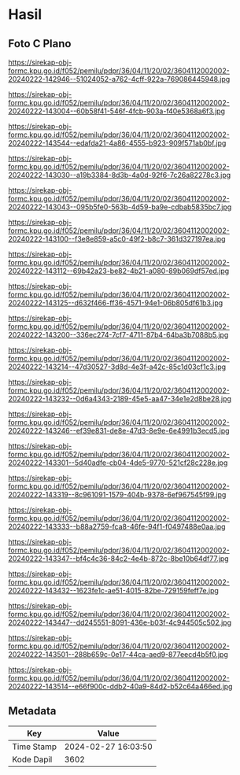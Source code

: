 # Hasil

## Foto C Plano

https://sirekap-obj-formc.kpu.go.id/f052/pemilu/pdpr/36/04/11/20/02/3604112002002-20240222-142946--51024052-a762-4cff-922a-769086445948.jpg

https://sirekap-obj-formc.kpu.go.id/f052/pemilu/pdpr/36/04/11/20/02/3604112002002-20240222-143004--60b58f41-546f-4fcb-903a-f40e5368a6f3.jpg

https://sirekap-obj-formc.kpu.go.id/f052/pemilu/pdpr/36/04/11/20/02/3604112002002-20240222-143544--edafda21-4a86-4555-b923-909f571ab0bf.jpg

https://sirekap-obj-formc.kpu.go.id/f052/pemilu/pdpr/36/04/11/20/02/3604112002002-20240222-143030--a19b3384-8d3b-4a0d-92f6-7c26a82278c3.jpg

https://sirekap-obj-formc.kpu.go.id/f052/pemilu/pdpr/36/04/11/20/02/3604112002002-20240222-143043--095b5fe0-563b-4d59-ba9e-cdbab5835bc7.jpg

https://sirekap-obj-formc.kpu.go.id/f052/pemilu/pdpr/36/04/11/20/02/3604112002002-20240222-143100--f3e8e859-a5c0-49f2-b8c7-361d327197ea.jpg

https://sirekap-obj-formc.kpu.go.id/f052/pemilu/pdpr/36/04/11/20/02/3604112002002-20240222-143112--69b42a23-be82-4b21-a080-89b069df57ed.jpg

https://sirekap-obj-formc.kpu.go.id/f052/pemilu/pdpr/36/04/11/20/02/3604112002002-20240222-143125--d632f466-ff36-4571-94e1-06b805df61b3.jpg

https://sirekap-obj-formc.kpu.go.id/f052/pemilu/pdpr/36/04/11/20/02/3604112002002-20240222-143200--336ec274-7cf7-4711-87b4-64ba3b7088b5.jpg

https://sirekap-obj-formc.kpu.go.id/f052/pemilu/pdpr/36/04/11/20/02/3604112002002-20240222-143214--47d30527-3d8d-4e3f-a42c-85c1d03cf1c3.jpg

https://sirekap-obj-formc.kpu.go.id/f052/pemilu/pdpr/36/04/11/20/02/3604112002002-20240222-143232--0d6a4343-2189-45e5-aa47-34e1e2d8be28.jpg

https://sirekap-obj-formc.kpu.go.id/f052/pemilu/pdpr/36/04/11/20/02/3604112002002-20240222-143246--ef39e831-de8e-47d3-8e9e-6e4991b3ecd5.jpg

https://sirekap-obj-formc.kpu.go.id/f052/pemilu/pdpr/36/04/11/20/02/3604112002002-20240222-143301--5d40adfe-cb04-4de5-9770-521cf28c228e.jpg

https://sirekap-obj-formc.kpu.go.id/f052/pemilu/pdpr/36/04/11/20/02/3604112002002-20240222-143319--8c961091-1579-404b-9378-6ef967545f99.jpg

https://sirekap-obj-formc.kpu.go.id/f052/pemilu/pdpr/36/04/11/20/02/3604112002002-20240222-143333--b88a2759-fca8-46fe-94f1-f0497488e0aa.jpg

https://sirekap-obj-formc.kpu.go.id/f052/pemilu/pdpr/36/04/11/20/02/3604112002002-20240222-143347--bf4c4c36-84c2-4e4b-872c-8be10b64df77.jpg

https://sirekap-obj-formc.kpu.go.id/f052/pemilu/pdpr/36/04/11/20/02/3604112002002-20240222-143432--1623fe1c-ae51-4015-82be-729159feff7e.jpg

https://sirekap-obj-formc.kpu.go.id/f052/pemilu/pdpr/36/04/11/20/02/3604112002002-20240222-143447--dd245551-8091-436e-b03f-4c944505c502.jpg

https://sirekap-obj-formc.kpu.go.id/f052/pemilu/pdpr/36/04/11/20/02/3604112002002-20240222-143501--288b659c-0e17-44ca-aed9-877eecd4b5f0.jpg

https://sirekap-obj-formc.kpu.go.id/f052/pemilu/pdpr/36/04/11/20/02/3604112002002-20240222-143514--e66f900c-ddb2-40a9-84d2-b52c64a466ed.jpg


## Metadata

| Key        | Value               |
| ---------- | ------------------- |
| Time Stamp | 2024-02-27 16:03:50 |
| Kode Dapil | 3602                |



